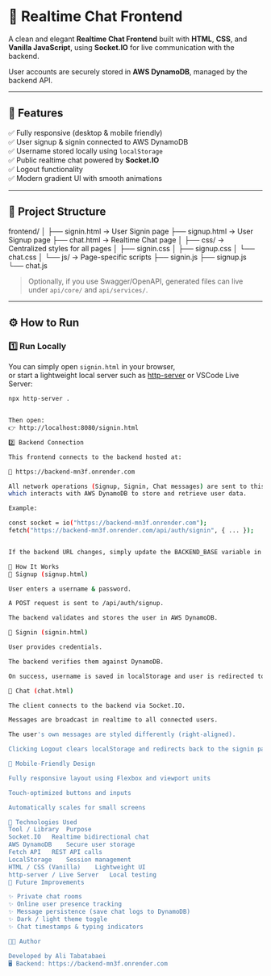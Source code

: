 # 💬 Realtime Chat Frontend

A clean and elegant **Realtime Chat Frontend** built with **HTML**, **CSS**, and **Vanilla JavaScript**, using **Socket.IO** for live communication with the backend.

User accounts are securely stored in **AWS DynamoDB**, managed by the backend API.

---

## 🚀 Features

✅ Fully responsive (desktop & mobile friendly)  
✅ User signup & signin connected to AWS DynamoDB  
✅ Username stored locally using `localStorage`  
✅ Public realtime chat powered by **Socket.IO**  
✅ Logout functionality  
✅ Modern gradient UI with smooth animations  

---

## 🧩 Project Structure

frontend/
│
├── signin.html → User Signin page
├── signup.html → User Signup page
├── chat.html → Realtime Chat page
│
├── css/ → Centralized styles for all pages
│ ├── signin.css
│ ├── signup.css
│ └── chat.css
│
└── js/ → Page-specific scripts
├── signin.js
├── signup.js
└── chat.js


> Optionally, if you use Swagger/OpenAPI, generated files can live under `api/core/` and `api/services/`.

---

## ⚙️ How to Run

### 1️⃣ Run Locally

You can simply open `signin.html` in your browser,  
or start a lightweight local server such as [http-server](https://www.npmjs.com/package/http-server) or VSCode Live Server:

```bash
npx http-server .


Then open:
👉 http://localhost:8080/signin.html

2️⃣ Backend Connection

This frontend connects to the backend hosted at:

🔗 https://backend-mn3f.onrender.com

All network operations (Signup, Signin, Chat messages) are sent to this backend,
which interacts with AWS DynamoDB to store and retrieve user data.

Example:

const socket = io("https://backend-mn3f.onrender.com");
fetch("https://backend-mn3f.onrender.com/api/auth/signin", { ... });


If the backend URL changes, simply update the BACKEND_BASE variable in your JS files.

🧠 How It Works
📝 Signup (signup.html)

User enters a username & password.

A POST request is sent to /api/auth/signup.

The backend validates and stores the user in AWS DynamoDB.

🔑 Signin (signin.html)

User provides credentials.

The backend verifies them against DynamoDB.

On success, username is saved in localStorage and user is redirected to chat.html.

💬 Chat (chat.html)

The client connects to the backend via Socket.IO.

Messages are broadcast in realtime to all connected users.

The user's own messages are styled differently (right-aligned).

Clicking Logout clears localStorage and redirects back to the signin page.

📱 Mobile-Friendly Design

Fully responsive layout using Flexbox and viewport units

Touch-optimized buttons and inputs

Automatically scales for small screens

🧰 Technologies Used
Tool / Library	Purpose
Socket.IO	Realtime bidirectional chat
AWS DynamoDB	Secure user storage
Fetch API	REST API calls
LocalStorage	Session management
HTML / CSS (Vanilla)	Lightweight UI
http-server / Live Server	Local testing
🧹 Future Improvements

✨ Private chat rooms
✨ Online user presence tracking
✨ Message persistence (save chat logs to DynamoDB)
✨ Dark / light theme toggle
✨ Chat timestamps & typing indicators

👨‍💻 Author

Developed by Ali Tabatabaei
🖥️ Backend: https://backend-mn3f.onrender.com
